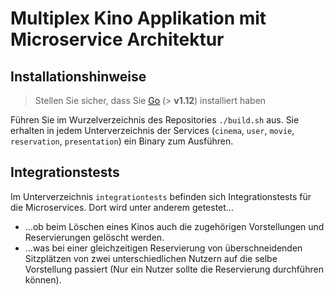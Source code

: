 # Multiplex Kino Applikation mit Microservice Architektur

## Installationshinweise

> Stellen Sie sicher, dass Sie [Go](https://golang.org/) (> **v1.12**) installiert haben

Führen Sie im Wurzelverzeichnis des Repositories `./build.sh` aus. 
Sie erhalten in jedem Unterverzeichnis der Services (`cinema`, `user`, `movie`, `reservation`, `presentation`) ein Binary zum Ausführen.

## Integrationstests

Im Unterverzeichnis `integrationtests` befinden sich Integrationstests für die Microservices.
Dort wird unter anderem getestet...

- ...ob beim Löschen eines Kinos auch die zugehörigen Vorstellungen und Reservierungen gelöscht werden.
- ...was bei einer gleichzeitigen Reservierung von überschneidenden Sitzplätzen von zwei unterschiedlichen Nutzern auf die selbe Vorstellung passiert (Nur ein Nutzer sollte die Reservierung durchführen können).

